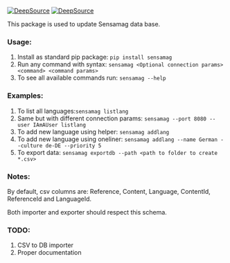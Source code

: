 [![DeepSource](https://deepsource.io/gh/freezerain/sensamag-utility.svg/?label=active+issues&show_trend=true&token=tqqs40FSee57xeO0zqak7Fs1)](https://deepsource.io/gh/freezerain/sensamag-utility/?ref=repository-badge)
[![DeepSource](https://deepsource.io/gh/freezerain/sensamag-utility.svg/?label=resolved+issues&show_trend=true&token=tqqs40FSee57xeO0zqak7Fs1)](https://deepsource.io/gh/freezerain/sensamag-utility/?ref=repository-badge)

This package is used to update Sensamag data base.

### Usage:
1. Install as standard pip package: `pip install sensamag`
2. Run any command with syntax: `sensamag <Optional connection params> <command> <command params>`
3. To see all available commands run: `sensamag --help`
### Examples:
1) To list all languages:`sensamag listlang`
2) Same but with different connection params: `sensamag --port 8080 --user IAmAUser listlang`
3) To add new language using helper: `sensamag addlang`
4) To add new language using oneliner: `sensamag addlang --name German --culture de-DE --priority 5`
5) To export data: `sensamag exportdb --path <path to folder to create *.csv>`

### Notes:
By default, csv columns are:
    Reference, Content, Language, ContentId, ReferenceId and LanguageId.

Both importer and exporter should respect this schema. 
### TODO:
1) CSV to DB importer
2) Proper documentation

